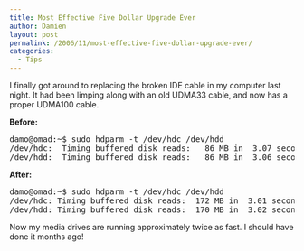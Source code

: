 ```yaml
---
title: Most Effective Five Dollar Upgrade Ever
author: Damien
layout: post
permalink: /2006/11/most-effective-five-dollar-upgrade-ever/
categories:
  - Tips
---
```

I finally got around to replacing the broken IDE cable in my computer last night. It had been limping along with an old UDMA33 cable, and now has a proper UDMA100 cable.

**Before:**

<pre>damo@omad:~$ sudo hdparm -t /dev/hdc /dev/hdd
/dev/hdc:  Timing buffered disk reads:   86 MB in  3.07 seconds =  28.05 MB/sec
/dev/hdd:  Timing buffered disk reads:   86 MB in  3.06 seconds =  28.14 MB/sec
</pre>

**After:**

<pre>damo@omad:~$ sudo hdparm -t /dev/hdc /dev/hdd
/dev/hdc: Timing buffered disk reads:  172 MB in  3.01 seconds =  57.15 MB/sec
/dev/hdd: Timing buffered disk reads:  170 MB in  3.02 seconds =  56.23 MB/sec
</pre>

Now my media drives are running approximately twice as fast. I should have done it months ago!